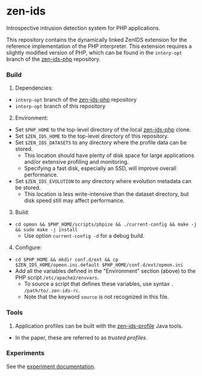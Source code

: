 # zen-ids
Introspective intrusion detection system for PHP applications.

This repository contains the dynamically linked ZenIDS extension for the reference implementation of the PHP interpreter. This extension requires a slightly modified version of PHP, which can be found in the `interp-opt` branch of the [zen-ids-php](https://github.com/uci-plrg/zen-ids-php) repository.

### Build

1. Dependencies:
  * `interp-opt` branch of the [zen-ids-php](https://github.com/uci-plrg/zen-ids-php) repository
  * `interp-opt` branch of this repository
2. Environment:
  * Set `$PHP_HOME` to the top-level directory of the local [zen-ids-php](https://github.com/uci-plrg/zen-ids-php) clone.
  * Set `$ZEN_IDS_HOME` to the top-level directory of this repository.
  * Set `$ZEN_IDS_DATASETS` to any directory where the profile data can be stored.
    * This location should have plenty of disk space for large applications and/or extensive profiling and monitoring.
    * Specifying a fast disk, especially an SSD, will improve overall performance.
  * Set `$ZEN_IDS_EVOLUTION` to any directory where evolution metadata can be stored.
    * This location is less write-intensive than the dataset directory, but disk speed still may affect performance.
3. Build:
  * `cd opmon && $PHP_HOME/scripts/phpize && ./current-config && make -j && sudo make -j install`
    * Use option `current-config -d` for a debug build.
4. Configure:
  * `cd $PHP_HOME && mkdir conf.d/ext && cp $ZEN_IDS_HOME/opmon.ini.default $PHP_HOME/conf.d/ext/opmon.ini`
  * Add all the variables defined in the "Environment" section (above) to the PHP script `/etc/apache2/envvars`.
    * To source a script that defines these variables, use syntax `. /path/to/.zen-ids-rc`.
    * Note that the keyword `source` is not recognized in this file.

### Tools

1. Application profiles can be built with the [zen-ids-profile](https://github.com/uci-plrg/zen-ids-profile) Java tools. 
  * In the paper, these are referred to as *trusted profiles*.
 
### Experiments

See the [experiment documentation](https://github.com/uci-plrg/zen-ids/blob/interp-opt/EXPERIMENTS.md).
